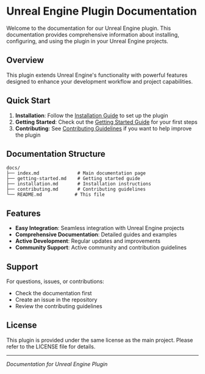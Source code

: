 # Unreal Engine Plugin Documentation

Welcome to the documentation for our Unreal Engine plugin. This documentation provides comprehensive information about installing, configuring, and using the plugin in your Unreal Engine projects.

## Overview

This plugin extends Unreal Engine's functionality with powerful features designed to enhance your development workflow and project capabilities.

## Quick Start

1. **Installation**: Follow the [Installation Guide](installation.md) to set up the plugin
2. **Getting Started**: Check out the [Getting Started Guide](getting-started.md) for your first steps
3. **Contributing**: See [Contributing Guidelines](contributing.md) if you want to help improve the plugin

## Documentation Structure

```
docs/
├── index.md              # Main documentation page
├── getting-started.md    # Getting started guide
├── installation.md       # Installation instructions
├── contributing.md       # Contributing guidelines
└── README.md            # This file
```

## Features

- **Easy Integration**: Seamless integration with Unreal Engine projects
- **Comprehensive Documentation**: Detailed guides and examples
- **Active Development**: Regular updates and improvements
- **Community Support**: Active community and contribution guidelines

## Support

For questions, issues, or contributions:
- Check the documentation first
- Create an issue in the repository
- Review the contributing guidelines

## License

This plugin is provided under the same license as the main project. Please refer to the LICENSE file for details.

---

*Documentation for Unreal Engine Plugin*
